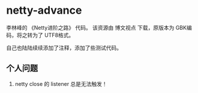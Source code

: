 # netty-advance
李林峰的 《Netty进阶之路》 代码。
该资源由 博文视点 下载，原版本为 GBK编码，将之转为了 UTF8格式。

自己也陆陆续续添加了注释，添加了些测试代码。


## 个人问题
1. netty close 的 listener 总是无法触发！
